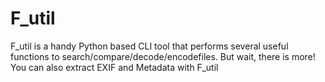 # F_util
F_util is a handy Python based CLI tool that performs several useful functions to search/compare/decode/encodefiles. But wait, there is more! You can also extract EXIF and Metadata with F_util
